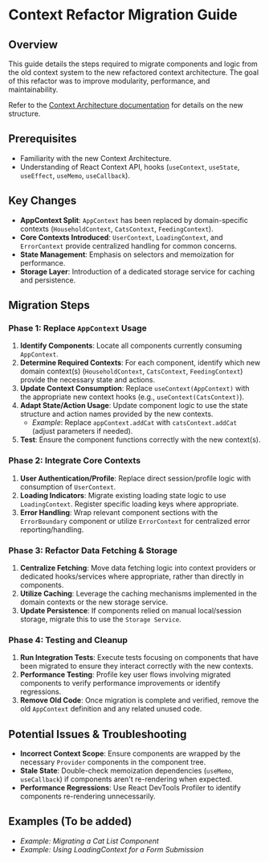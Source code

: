 # Context Refactor Migration Guide

## Overview

This guide details the steps required to migrate components and logic from the old context system to the new refactored context architecture.
The goal of this refactor was to improve modularity, performance, and maintainability.

Refer to the [Context Architecture documentation](docs/architecture/contexts.md) for details on the new structure.

## Prerequisites

- Familiarity with the new Context Architecture.
- Understanding of React Context API, hooks (`useContext`, `useState`, `useEffect`, `useMemo`, `useCallback`).

## Key Changes

- **AppContext Split**: `AppContext` has been replaced by domain-specific contexts (`HouseholdContext`, `CatsContext`, `FeedingContext`).
- **Core Contexts Introduced**: `UserContext`, `LoadingContext`, and `ErrorContext` provide centralized handling for common concerns.
- **State Management**: Emphasis on selectors and memoization for performance.
- **Storage Layer**: Introduction of a dedicated storage service for caching and persistence.

## Migration Steps

### Phase 1: Replace `AppContext` Usage

1.  **Identify Components**: Locate all components currently consuming `AppContext`.
2.  **Determine Required Contexts**: For each component, identify which new domain context(s) (`HouseholdContext`, `CatsContext`, `FeedingContext`) provide the necessary state and actions.
3.  **Update Context Consumption**: Replace `useContext(AppContext)` with the appropriate new context hooks (e.g., `useContext(CatsContext)`).
4.  **Adapt State/Action Usage**: Update component logic to use the state structure and action names provided by the new contexts.
    *   *Example*: Replace `appContext.addCat` with `catsContext.addCat` (adjust parameters if needed).
5.  **Test**: Ensure the component functions correctly with the new context(s).

### Phase 2: Integrate Core Contexts

1.  **User Authentication/Profile**: Replace direct session/profile logic with consumption of `UserContext`.
2.  **Loading Indicators**: Migrate existing loading state logic to use `LoadingContext`. Register specific loading keys where appropriate.
3.  **Error Handling**: Wrap relevant component sections with the `ErrorBoundary` component or utilize `ErrorContext` for centralized error reporting/handling.

### Phase 3: Refactor Data Fetching & Storage

1.  **Centralize Fetching**: Move data fetching logic into context providers or dedicated hooks/services where appropriate, rather than directly in components.
2.  **Utilize Caching**: Leverage the caching mechanisms implemented in the domain contexts or the new storage service.
3.  **Update Persistence**: If components relied on manual local/session storage, migrate this to use the `Storage Service`.

### Phase 4: Testing and Cleanup

1.  **Run Integration Tests**: Execute tests focusing on components that have been migrated to ensure they interact correctly with the new contexts.
2.  **Performance Testing**: Profile key user flows involving migrated components to verify performance improvements or identify regressions.
3.  **Remove Old Code**: Once migration is complete and verified, remove the old `AppContext` definition and any related unused code.

## Potential Issues & Troubleshooting

- **Incorrect Context Scope**: Ensure components are wrapped by the necessary `Provider` components in the component tree.
- **Stale State**: Double-check memoization dependencies (`useMemo`, `useCallback`) if components aren't re-rendering when expected.
- **Performance Regressions**: Use React DevTools Profiler to identify components re-rendering unnecessarily.

## Examples (To be added)

- *Example: Migrating a Cat List Component*
- *Example: Using LoadingContext for a Form Submission* 
